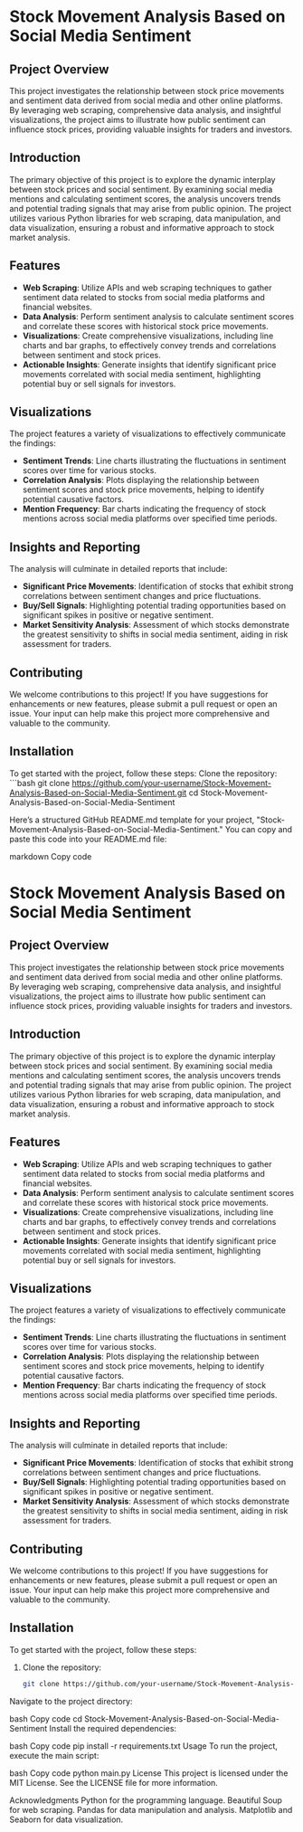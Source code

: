 # Stock Movement Analysis Based on Social Media Sentiment

## Project Overview
This project investigates the relationship between stock price movements and sentiment data derived from social media and other online platforms. By leveraging web scraping, comprehensive data analysis, and insightful visualizations, the project aims to illustrate how public sentiment can influence stock prices, providing valuable insights for traders and investors.

## Introduction
The primary objective of this project is to explore the dynamic interplay between stock prices and social sentiment. By examining social media mentions and calculating sentiment scores, the analysis uncovers trends and potential trading signals that may arise from public opinion. The project utilizes various Python libraries for web scraping, data manipulation, and data visualization, ensuring a robust and informative approach to stock market analysis.

## Features
- **Web Scraping**: Utilize APIs and web scraping techniques to gather sentiment data related to stocks from social media platforms and financial websites.
- **Data Analysis**: Perform sentiment analysis to calculate sentiment scores and correlate these scores with historical stock price movements.
- **Visualizations**: Create comprehensive visualizations, including line charts and bar graphs, to effectively convey trends and correlations between sentiment and stock prices.
- **Actionable Insights**: Generate insights that identify significant price movements correlated with social media sentiment, highlighting potential buy or sell signals for investors.

## Visualizations
The project features a variety of visualizations to effectively communicate the findings:
- **Sentiment Trends**: Line charts illustrating the fluctuations in sentiment scores over time for various stocks.
- **Correlation Analysis**: Plots displaying the relationship between sentiment scores and stock price movements, helping to identify potential causative factors.
- **Mention Frequency**: Bar charts indicating the frequency of stock mentions across social media platforms over specified time periods.

## Insights and Reporting
The analysis will culminate in detailed reports that include:
- **Significant Price Movements**: Identification of stocks that exhibit strong correlations between sentiment changes and price fluctuations.
- **Buy/Sell Signals**: Highlighting potential trading opportunities based on significant spikes in positive or negative sentiment.
- **Market Sensitivity Analysis**: Assessment of which stocks demonstrate the greatest sensitivity to shifts in social media sentiment, aiding in risk assessment for traders.

## Contributing
We welcome contributions to this project! If you have suggestions for enhancements or new features, please submit a pull request or open an issue. Your input can help make this project more comprehensive and valuable to the community.

## Installation

To get started with the project, follow these steps:
 Clone the repository:
    ```bash
    git clone https://github.com/your-username/Stock-Movement-Analysis-Based-on-Social-Media-Sentiment.git
    cd Stock-Movement-Analysis-Based-on-Social-Media-Sentiment

Here’s a structured GitHub README.md template for your project, "Stock-Movement-Analysis-Based-on-Social-Media-Sentiment." You can copy and paste this code into your README.md file:

markdown
Copy code
# Stock Movement Analysis Based on Social Media Sentiment

## Project Overview
This project investigates the relationship between stock price movements and sentiment data derived from social media and other online platforms. By leveraging web scraping, comprehensive data analysis, and insightful visualizations, the project aims to illustrate how public sentiment can influence stock prices, providing valuable insights for traders and investors.

## Introduction
The primary objective of this project is to explore the dynamic interplay between stock prices and social sentiment. By examining social media mentions and calculating sentiment scores, the analysis uncovers trends and potential trading signals that may arise from public opinion. The project utilizes various Python libraries for web scraping, data manipulation, and data visualization, ensuring a robust and informative approach to stock market analysis.

## Features
- **Web Scraping**: Utilize APIs and web scraping techniques to gather sentiment data related to stocks from social media platforms and financial websites.
- **Data Analysis**: Perform sentiment analysis to calculate sentiment scores and correlate these scores with historical stock price movements.
- **Visualizations**: Create comprehensive visualizations, including line charts and bar graphs, to effectively convey trends and correlations between sentiment and stock prices.
- **Actionable Insights**: Generate insights that identify significant price movements correlated with social media sentiment, highlighting potential buy or sell signals for investors.

## Visualizations
The project features a variety of visualizations to effectively communicate the findings:
- **Sentiment Trends**: Line charts illustrating the fluctuations in sentiment scores over time for various stocks.
- **Correlation Analysis**: Plots displaying the relationship between sentiment scores and stock price movements, helping to identify potential causative factors.
- **Mention Frequency**: Bar charts indicating the frequency of stock mentions across social media platforms over specified time periods.

## Insights and Reporting
The analysis will culminate in detailed reports that include:
- **Significant Price Movements**: Identification of stocks that exhibit strong correlations between sentiment changes and price fluctuations.
- **Buy/Sell Signals**: Highlighting potential trading opportunities based on significant spikes in positive or negative sentiment.
- **Market Sensitivity Analysis**: Assessment of which stocks demonstrate the greatest sensitivity to shifts in social media sentiment, aiding in risk assessment for traders.

## Contributing
We welcome contributions to this project! If you have suggestions for enhancements or new features, please submit a pull request or open an issue. Your input can help make this project more comprehensive and valuable to the community.

## Installation

To get started with the project, follow these steps:

1. Clone the repository:
   ```bash
   git clone https://github.com/your-username/Stock-Movement-Analysis-Based-on-Social-Media-Sentiment.git
Navigate to the project directory:

bash
Copy code
cd Stock-Movement-Analysis-Based-on-Social-Media-Sentiment
Install the required dependencies:

bash
Copy code
pip install -r requirements.txt
Usage
To run the project, execute the main script:

bash
Copy code
python main.py
License
This project is licensed under the MIT License. See the LICENSE file for more information.

Acknowledgments
Python for the programming language.
Beautiful Soup for web scraping.
Pandas for data manipulation and analysis.
Matplotlib and Seaborn for data visualization.



